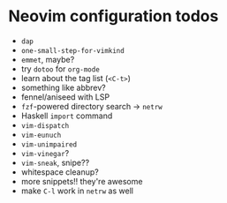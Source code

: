 # Neovim configuration todos

- `dap`
- `one-small-step-for-vimkind`
- `emmet`, maybe?
- try `dotoo` for `org-mode`
- learn about the tag list (`<C-t>`)
- something like abbrev?
- fennel/aniseed with LSP
- `fzf`-powered directory search -> `netrw`
- Haskell `import` command
- `vim-dispatch`
- `vim-eunuch`
- `vim-unimpaired`
- `vim-vinegar`?
- `vim-sneak`, snipe??
- whitespace cleanup?
- more snippets!! they're awesome
- make `C-l` work in `netrw` as well
